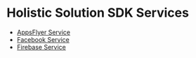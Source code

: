 # Holistic Solution SDK Services

* [AppsFlyer Service](appsflyer/README.md)
* [Facebook Service](facebook/README.md)
* [Firebase Service](firebase/README.md)